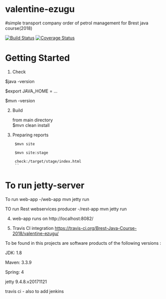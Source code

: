 # valentine-ezugu
#simple transport company order of petrol management for Brest java course(2018)

[![Build Status](https://travis-ci.org/Brest-Java-Course-2018/valentine-ezugu.svg?branch=master)](https://travis-ci.org/Brest-Java-Course-2018/valentine-ezugu)
[![Coverage Status](https://coveralls.io/repos/github/Brest-Java-Course-2018/valentine-ezugu/badge.svg)](https://coveralls.io/github/Brest-Java-Course-2018/valentine-ezugu)

# Getting Started
 1. Check  
       
   $java -version  
        
   $export JAVA_HOME = ...
        
   $mvn -version
        
2. Build
    
   from main directory     
   $mvn clean install
        
3. Preparing reports
      
        $mvn site
      
        $mvn site:stage
      
        check:/target/stage/index.html
        ``
# To run jetty-server
        
  To run  web-app -/web-app  mvn jetty run 
        
  TO run Rest webservices producer -/rest-app  mvn jetty run
        
4. web-app runs on http://localhost:8082/

5. Travis CI integration
    https://travis-ci.org/Brest-Java-Course-2018/valentine-ezugu/

To be found in this projects are software products of the following versions :

JDK: 1.8

Maven: 3.3.9

Spring: 4

jetty 9.4.8.v20171121

travis ci - also to add jenkins 